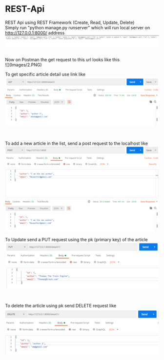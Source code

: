 # REST-Api
REST Api using REST Framework (Create, Read, Update, Delete) <br/>
Simply run "python manage.py runserver" which will run local server on http://127.0.0.1:8000/ address <br/>
![](Images/Capture.PNG)

<br/>
Now on Postman the get request to this url looks like this <br/>
![](Images/2.PNG)

<br/>

To get specific article detail use link like <br/>
![](Images/3.PNG)

<br/>

To add a new article in the list, send a post request to the localhost like <br/>
![](Images/4.PNG)

To Update send a PUT request using the pk (primary key) of the article <br/>
![](Images/6.PNG)

<br/>

To delete the article using pk send DELETE request like <br/>
![](Images/5%20delete.PNG)
